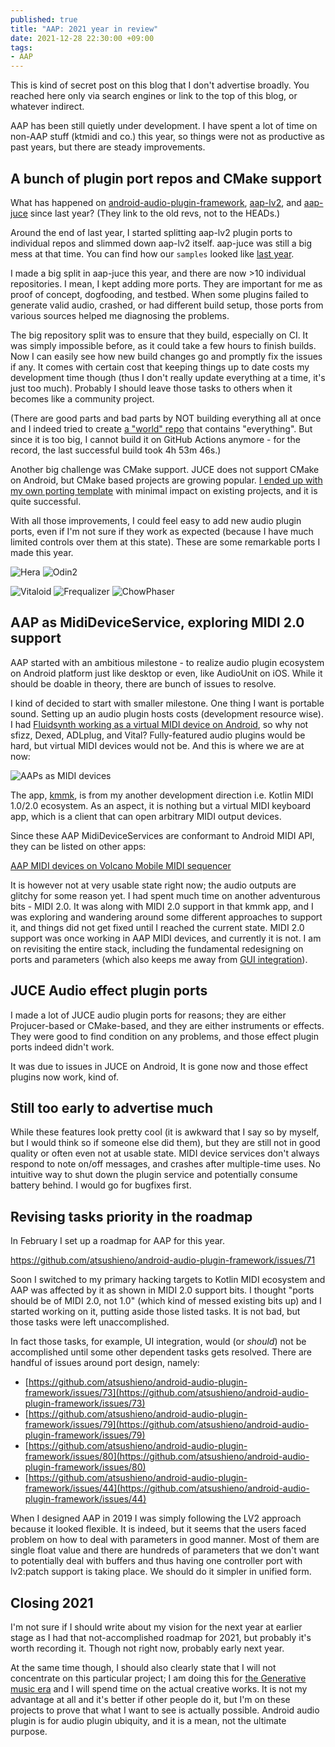 ```yaml
---
published: true
title: "AAP: 2021 year in review"
date: 2021-12-28 22:30:00 +09:00
tags:
- AAP
---
```


This is kind of secret post on this blog that I don't advertise broadly. You reached here only via search engines or link to the top of this blog, or whatever indirect.

AAP has been still quietly under development. I have spent a lot of time on non-AAP stuff (ktmidi and co.) this year, so things were not as productive as past years, but there are steady improvements.

## A bunch of plugin port repos and CMake support

What has happened on [android-audio-plugin-framework](https://github.com/atsushieno/android-audio-plugin-framework/tree/bf37e21dedd867d42919e097cb415f4aa107a61d), [aap-lv2](https://github.com/atsushieno/aap-lv2/tree/2d5825a1bac5260e57de10a0ff5509288d7c1dcb), and [aap-juce](https://github.com/atsushieno/aap-juce/tree/37c5d7558876c71f50ca138e0a7e39c04c001157) since last year? (They link to the old revs, not to the HEADs.)
 
Around the end of last year, I started splitting aap-lv2 plugin ports to individual repos and slimmed down aap-lv2 itself. aap-juce was still a big mess at that time. You can find how our `samples` looked like [last year](https://github.com/atsushieno/aap-juce/tree/37c5d7558876c71f50ca138e0a7e39c04c001157/samples).

I made a big split in aap-juce this year, and there are now >10 individual repositories. I mean, I kept adding more ports. They are important for me as proof of concept, dogfooding, and testbed. When some plugins failed to generate valid audio, crashed, or had different build setup, those ports from various sources helped me diagnosing the problems.

The big repository split was to ensure that they build, especially on CI. It was simply impossible before, as it could take a few hours to finish builds. Now I can easily see how new build changes go and promptly fix the issues if any. It comes with certain cost that keeping things up to date costs my development time though (thus I don't really update everything at a time, it's just too much). Probably I should leave those tasks to others when it becomes like a community project.

(There are good parts and bad parts by NOT building everything all at once and I indeed tried to create [a "world" repo](https://github.com/atsushieno/aap-juce-world) that contains "everything". But since it is too big, I cannot build it on GitHub Actions anymore - for the record, the last successful build took 4h 53m 46s.)

Another big challenge was CMake support. JUCE does not support CMake on Android, but CMake based projects are growing popular. [I ended up with my own porting template](https://atsushieno.github.io/2021/01/16/juce-cmake-android-now-works.html) with minimal impact on existing projects, and it is quite successful.

With all those improvements, I could feel easy to add new audio plugin ports, even if I'm not sure if they work as expected (because I have much limited controls over them at this state). These are some remarkable ports I made this year.

![Hera](https://i.imgur.com/EIhaXdb.png)
![Odin2](https://i.imgur.com/AXoKMrT.png)

![Vitaloid](https://user-images.githubusercontent.com/53929/147199726-c0b49d89-e1d0-494a-aa2c-895d63b5d11e.png)
![Frequalizer](https://user-images.githubusercontent.com/53929/147383092-6e918558-821c-4bec-9c8d-a2d18b3204d0.png)
![ChowPhaser](https://i.imgur.com/DxysqDj.png)

## AAP as MidiDeviceService, exploring MIDI 2.0 support

AAP started with an ambitious milestone - to realize audio plugin ecosystem on Android platform just like desktop or even, like AudioUnit on iOS. While it should be doable in theory, there are bunch of issues to resolve.

I kind of decided to start with smaller milestone. One thing I want is portable sound. Setting up an audio plugin hosts costs (development resource wise). I had [Fluidsynth working as a virtual MIDI device on Android](https://github.com/Rebloom/fluidsynth-midi-service-j), so why not sfizz, Dexed, ADLplug, and Vital? Fully-featured audio plugins would be hard, but virtual MIDI devices would not be. And this is where we are at now:

![AAPs as MIDI devices](https://i.imgur.com/IaeYiO8.png)

The app, [kmmk](https://github.com/atsushieno/kmmk/), is from my another development direction i.e. Kotlin MIDI 1.0/2.0 ecosystem. As an aspect, it is nothing but a virtual MIDI keyboard app, which is a client that can open arbitrary MIDI output devices.

Since these AAP MidiDeviceServices are conformant to Android MIDI API, they can be listed on other apps:

[AAP MIDI devices on Volcano Mobile MIDI sequencer](https://i.imgur.com/eceqJyv.png)

It is however not at very usable state right now; the audio outputs are glitchy for some reason yet. I had spent much time on another adventurous bits - MIDI 2.0. It was along with MIDI 2.0 support in that kmmk app, and I was exploring and wandering around some different approaches to support it, and things did not get fixed until I reached the current state. MIDI 2.0 support was once working in AAP MIDI devices, and currently it is not. I am on revisiting the entire stack, including the fundamental redesigning on ports and parameters (which also keeps me away from [GUI integration](https://github.com/atsushieno/android-audio-plugin-framework/issues/34)).

## JUCE Audio effect plugin ports

I made a lot of JUCE audio plugin ports for reasons; they are either Projucer-based or CMake-based, and they are either instruments or effects. They were good to find condition on any problems, and those effect plugin ports indeed didn't work.

It was due to issues in JUCE on Android, It is gone now and those effect plugins now work, kind of. 

## Still too early to advertise much

While these features look pretty cool (it is awkward that I say so by myself, but I would think so if someone else did them), but they are still not in good quality or often even not at usable state. MIDI device services don't always respond to note on/off messages, and crashes after multiple-time uses. No intuitive way to shut down the plugin service and potentially consume battery behind. I would go for bugfixes first.

## Revising tasks priority in the roadmap

In February I set up a roadmap for AAP for this year.

https://github.com/atsushieno/android-audio-plugin-framework/issues/71

Soon I switched to my primary hacking targets to Kotlin MIDI ecosystem and AAP was affected by it as shown in MIDI 2.0 support bits. I thought "ports should be of MIDI 2.0, not 1.0" (which kind of messed existing bits up) and I started working on it, putting aside those listed tasks. It is not bad, but those tasks were left unaccomplished.

In fact those tasks, for example, UI integration, would (or *should*) not be accomplished until  some other dependent tasks gets resolved. There are handful of issues around port design, namely:

- [https://github.com/atsushieno/android-audio-plugin-framework/issues/73](https://github.com/atsushieno/android-audio-plugin-framework/issues/73)
- [https://github.com/atsushieno/android-audio-plugin-framework/issues/79](https://github.com/atsushieno/android-audio-plugin-framework/issues/79)
- [https://github.com/atsushieno/android-audio-plugin-framework/issues/80](https://github.com/atsushieno/android-audio-plugin-framework/issues/80)
- [https://github.com/atsushieno/android-audio-plugin-framework/issues/44](https://github.com/atsushieno/android-audio-plugin-framework/issues/44)

When I designed AAP in 2019 I was simply following the LV2 approach because it looked flexible. It is indeed, but it seems that the users faced problem on how to deal with parameters in good manner. Most of them are single float value and there are hundreds of parameters that we don't want to potentially deal with buffers and thus having one controller port with lv2:patch support is taking place. We should do it simpler in unified form.

## Closing 2021

I'm not sure if I should write about my vision for the next year at earlier stage as I had that not-accomplished roadmap for 2021, but probably it's worth recording it. Though not right now, probably early next year.

At the same time though, I should also clearly state that I will not concentrate on this particular project; I am doing this for [the Generative music era](https://atsushieno.github.io/2021/12/15/augene-ng-5.html) and I will spend time on the actual creative works. It is not my advantage at all and it's better if other people do it, but I'm on these projects to prove that what I want to see is actually possible. Android audio plugin is for audio plugin ubiquity, and it is a mean, not the ultimate purpose.

